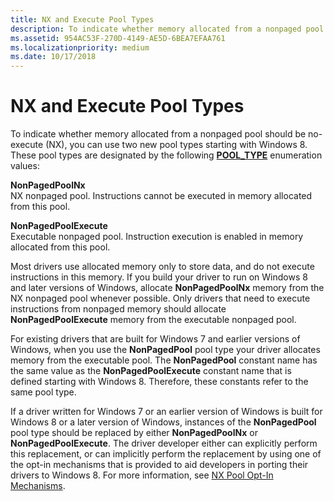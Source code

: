 ```yaml
---
title: NX and Execute Pool Types
description: To indicate whether memory allocated from a nonpaged pool should be no-execute (NX), you can use two new pool types starting with Windows 8.
ms.assetid: 954AC53F-270D-4149-AE5D-6BEA7EFAA761
ms.localizationpriority: medium
ms.date: 10/17/2018
---
```


# NX and Execute Pool Types


To indicate whether memory allocated from a nonpaged pool should be no-execute (NX), you can use two new pool types starting with Windows 8. These pool types are designated by the following [**POOL\_TYPE**](https://docs.microsoft.com/windows-hardware/drivers/ddi/wdm/ne-wdm-_pool_type) enumeration values:

<a href="" id="nonpagedpoolnx"></a>**NonPagedPoolNx**  
NX nonpaged pool. Instructions cannot be executed in memory allocated from this pool.

<a href="" id="nonpagedpoolexecute"></a>**NonPagedPoolExecute**  
Executable nonpaged pool. Instruction execution is enabled in memory allocated from this pool.

Most drivers use allocated memory only to store data, and do not execute instructions in this memory. If you build your driver to run on Windows 8 and later versions of Windows, allocate **NonPagedPoolNx** memory from the NX nonpaged pool whenever possible. Only drivers that need to execute instructions from nonpaged memory should allocate **NonPagedPoolExecute** memory from the executable nonpaged pool.

For existing drivers that are built for Windows 7 and earlier versions of Windows, when you use the **NonPagedPool** pool type your driver allocates memory from the executable pool. The **NonPagedPool** constant name has the same value as the **NonPagedPoolExecute** constant name that is defined starting with Windows 8. Therefore, these constants refer to the same pool type.

If a driver written for Windows 7 or an earlier version of Windows is built for Windows 8 or a later version of Windows, instances of the **NonPagedPool** pool type should be replaced by either **NonPagedPoolNx** or **NonPagedPoolExecute**. The driver developer either can explicitly perform this replacement, or can implicitly perform the replacement by using one of the opt-in mechanisms that is provided to aid developers in porting their drivers to Windows 8. For more information, see [NX Pool Opt-In Mechanisms](nx-pool-opt-in-mechanisms.md).

 

 




